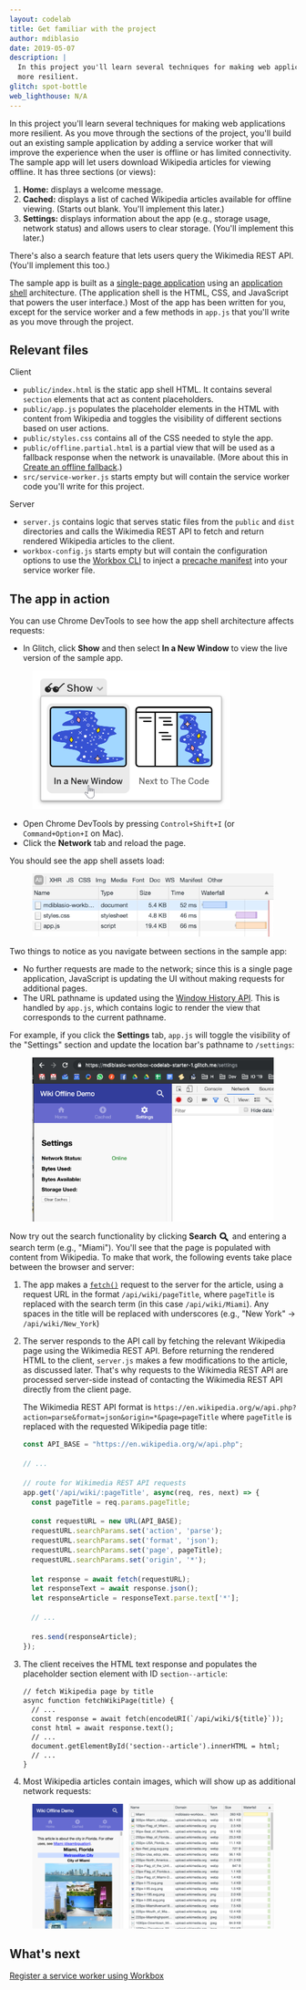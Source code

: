 ```yaml
---
layout: codelab
title: Get familiar with the project
author: mdiblasio
date: 2019-05-07
description: |
  In this project you'll learn several techniques for making web applications
  more resilient.
glitch: spot-bottle
web_lighthouse: N/A
---
```


In this project you'll learn several techniques for making web applications
more resilient. As you move through the sections of the project, you'll build
out an existing sample application by adding a service worker that will improve
the experience when the user is offline or has limited connectivity. The sample
app will let users download Wikipedia articles for viewing offline. It has
three sections (or views):
1.  __Home:__ displays a welcome message.
1.  __Cached:__ displays a list of cached Wikipedia articles available for
offline viewing. (Starts out blank. You'll implement this later.)
1.  __Settings:__ displays information about the app (e.g., storage usage,
  network status) and allows users to clear storage. (You'll implement this
  later.)

There's also a search feature that lets users query the Wikimedia REST API. (You'll
implement this too.)

The sample app is built as a
[single-page application](https://en.wikipedia.org/wiki/Single-page_application)
using an [application shell](https://developers.google.com/web/fundamentals/architecture/app-shell)
architecture. (The application shell is the HTML, CSS, and JavaScript that
powers the user interface.) Most of the app has been written for you, except
for the service worker and a few methods in `app.js` that you'll write as you
move through the project.

## Relevant files

Client
+  `public/index.html` is the static app shell HTML. It contains several
   `section` elements that act as content placeholders.
+  `public/app.js` populates the placeholder elements in the HTML with content
   from Wikipedia and toggles the visibility of different sections based on
   user actions.
+  `public/styles.css` contains all of the CSS needed to style the app.
+  `public/offline.partial.html` is a partial view that will be used as a
   fallback response when the network is unavailable. (More about this in
   [Create an offline fallback](../codelab-reliability-offline-fallback/).)
+  `src/service-worker.js` starts empty but will contain the service worker
   code you'll write for this project.

Server
+  `server.js` contains logic that serves static files from the `public` and
   `dist` directories and calls the Wikimedia REST API to fetch and return rendered
   Wikipedia articles to the client.
+  `workbox-config.js` starts empty but will contain the configuration options
   to use the [Workbox CLI](https://developers.google.com/web/tools/workbox/modules/workbox-cli)
   to inject a [precache manifest](https://developers.google.com/web/tools/workbox/modules/workbox-precaching#explanation_of_the_precache_list)
   into your service worker file.

## The app in action

You can use Chrome DevTools to see how the app shell architecture affects
requests:
+  In Glitch, click __Show__ and then select __In a New Window__ to view the
   live version of the sample app.

<figure class="w-figure w-figure--center">
  <img class="w-screenshot" src="./show-live-btn.png" style="max-width: 347px;"
  alt="A screenshot of the Glitch Show Live button.">
</figure>

+  Open Chrome DevTools by pressing `Control+Shift+I`  (or `Command+Option+I`
   on Mac).
+  Click the __Network__ tab and reload the page.

You should see the app shell assets load:

<figure class="w-figure w-figure--center">
  <img class="w-screenshot" src="./app-shell-assets.png" alt="A screenshot
  of Chrome DevTools showing that the app shell assets have loaded.">
</figure>

Two things to notice as you navigate between sections in the sample app:
+  No further requests are made to the network; since this is a single page
  application, JavaScript is updating the UI without making requests for
  additional pages.
+  The URL pathname is updated using the
   [Window History API](https://developer.mozilla.org/en-US/docs/Web/API/Window/history).
   This is handled by `app.js`, which contains logic to render the view that
   corresponds to the current pathname.

For example, if you click the __Settings__ tab, `app.js` will toggle the
visibility of the "Settings" section and update the location bar's pathname
to `/settings`:

<figure class="w-figure w-figure--center">
  <img class="w-screenshot" src="./settings-section.png" alt="A screenshot
  of the sample app's Settings section.">
</figure>

Now try out the search functionality by clicking __Search__
<img src="./icon-magnifying-glass.svg" alt="Magnifying glass icon."
style="max-width: 20px; vertical-align: text-top;">
and entering a search term (e.g., "Miami"). You'll see that the page is
populated with content from Wikipedia. To make that work, the following events
take place between the browser and server:

1. The app makes a
[`fetch()`](https://developer.mozilla.org/en-US/docs/Web/API/Fetch_API) request
to the server for the article, using a request URL in the format
`/api/wiki/pageTitle`, where `pageTitle` is replaced with the search term (in
  this case `/api/wiki/Miami`). Any spaces in the title will be replaced with
  underscores (e.g., "New York" → `/api/wiki/New_York`)

1. The server responds to the API call by fetching the relevant Wikipedia page
using the Wikimedia REST API. Before returning the rendered HTML to the client,
`server.js` makes a few modifications to the article, as discussed later.
That's why requests to the Wikimedia REST API are processed server-side instead of
contacting the Wikimedia REST API directly from the client page.

    The Wikimedia REST API format is
    `https://en.wikipedia.org/w/api.php?action=parse&format=json&origin=*&page=pageTitle`
    where `pageTitle` is replaced with the requested Wikipedia page title:

    ```js
    const API_BASE = "https://en.wikipedia.org/w/api.php";

    // ...

    // route for Wikimedia REST API requests
    app.get('/api/wiki/:pageTitle', async(req, res, next) => {
      const pageTitle = req.params.pageTitle;

      const requestURL = new URL(API_BASE);
      requestURL.searchParams.set('action', 'parse');
      requestURL.searchParams.set('format', 'json');
      requestURL.searchParams.set('page', pageTitle);
      requestURL.searchParams.set('origin', '*');

      let response = await fetch(requestURL);
      let responseText = await response.json();
      let responseArticle = responseText.parse.text['*'];

      // ...

      res.send(responseArticle);
    });
    ```

1. The client receives the HTML text response and populates the placeholder
section element with ID `section--article`:

    ```js/3-6
    // fetch Wikipedia page by title
    async function fetchWikiPage(title) {
      // ...
      const response = await fetch(encodeURI(`/api/wiki/${title}`));
      const html = await response.text();
      // ...
      document.getElementById('section--article').innerHTML = html;
      // ...
    }
    ```

1.  Most Wikipedia articles contain images, which will show up as additional
network requests:

<figure class="w-figure w-figure--center">
  <img class="w-screenshot" src="./image-requests.png" alt="A screenshot
  showing the sample app's network requests for Wikipedia images.">
</figure>

## What's next
[Register a service worker using Workbox](../codelab-reliability-register-service-worker/)
